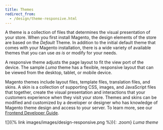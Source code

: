 ```yaml
---
title: Themes
redirect_from:
  - /design/theme-responsive.html
---
```


A theme is a collection of files that determines the visual presentation of your store. When you first install Magento, the design elements of the store are based on the _Default_ Theme. In addition to the initial default theme that comes with your Magento installation, there is a wide variety of available themes that you can use _as is_ or modify for your needs.

A responsive theme adjusts the page layout to fit the view port of the device. The sample _Luma_ theme has a flexible, responsive layout that can be viewed from the desktop, tablet, or mobile device.

Magento themes include layout files, template files, translation files, and skins. A skin is a collection of supporting CSS, images, and JavaScript files that together, create the visual presentation and interactions that your customers experience when they visit your store. Themes and skins can be modified and customized by a developer or designer who has knowledge of Magento theme design and access to your server. To learn more, see our [Frontend Developer Guide][1].

![]({% link images/images/design-responsive.png %}){: .zoom}
_Luma theme_

[1]: https://devdocs.magento.com/guides/v2.3/frontend-dev-guide/themes/theme-overview.html
